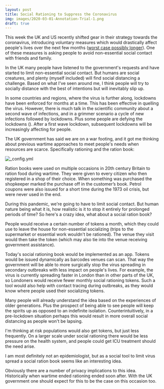 ```yaml
---
layout: post
title: Social Rationing to Suppress the Coronavirus
img: images/2020-03-01-Annotation-Trial-1.png
draft: true
---
```


This week the UK and US recently shifted gear in their strategy towards the coronavirus, 
introducing voluntary measures which would drastically affect people's lives over the next few months ([worst case possibly longer](https://www.imperial.ac.uk/media/imperial-college/medicine/sph/ide/gida-fellowships/Imperial-College-COVID19-NPI-modelling-16-03-2020.pdf)). One of these measures is asking people to avoid non-essential social contact with friends and family.

In the UK many people have listened to the government's requests and have started to limit non-essential social contact. 
But humans are social creatures, and plenty (myself included) will find social distancing a challenge. Based on what
I've seen around me, I think people will try to socially distance with the best of intentions but will inevitably slip up. 

In some countries and regions, where the virus is further along, lockdowns have been enforced for months at a time. 
This has been effective in quelling the virus. However, there is much talk in the scientific community about a second wave 
of infections, and in a grimmer scenario a cycle of new infections followed by lockdowns. Plus some people are defying the lockdowns (). After a first wave lockdown, subsequent lockdowns will be increasingly affecting for people. 

The UK government has said we are on a war footing, and it got me thinking about previous wartime approaches to 
meet people's needs when resources are scarce. Specifically rationing and the ration book:

![_config.yml](https://upload.wikimedia.org/wikipedia/commons/c/cf/A_ration_book_and_clothing_coupon_book_as_issued_to_British_civilians_during_the_Second_World_War._D11310.jpg)

Ration books were used on multiple occasions in 20th century Britain to ration food during wartime. They were given to every citizen who then registered in a shop of their choice.  When something was purchased the shopkeeper marked the purchase off in the customer’s book. Petrol coupons were also issued for a short time during the 1973 oil crisis, but were never used in the end.

During this pandemic, we're going to have to limit social contact. But human nature being what it is, how realistic 
is it to stop it entirely for prolonged periods of time? So here's a crazy idea, what about a social ration book?

People would receive a certain number of tokens a month, which they could use to leave the house for non-essential socializing (trips to the supermarket or essential work wouldn't be rationed). The venue they visit would then take the token (which may also tie into the venue receiving government assistance). 

Today's social rationing book would be implemented as an app. Tokens would be issued dynamically as barcodes venues can scan. That way the government will be able to more surgically stop the virus spreading in secondary outbreaks with less impact on people's lives. For example, the virus is currently spreading faster in London than in other parts of the UK, so Londoners would receive fewer monthly social rationing tokens. Such a tool would also help with contact tracing during outbreaks, as they would know where people used their socializing tokens.

Many people will already understand the idea based on the experiences of older generations. 
Plus the prospect of being able to see people will keep the spirits up as opposed to an indefinite isolation. Counterintuitively, in a pre-lockdown situation perhaps this would result in more overall social distancing as people won't be lapsing. 

I'm thinking at risk populations would also get tokens, but just less frequently. On a larger scale under social rationing there would be less pressure on the health system, and people could get ICU treatment should the need arise.

I am most definitely not an epidemiologist, but as a social tool to limit virus spread a social ration book seems like an interesting idea.

Obviously there are a number of privacy implications to this idea. Historically when wartime ended rationing ended soon after. With the UK government one should expect for this to be the case on this occasion too. 

